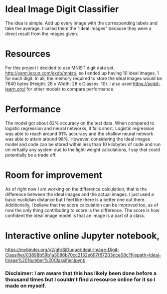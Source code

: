 # Ideal Image Digit Classifier
The idea is simple. Add up every image with the corresponding labels and take the average. I called them the "ideal images" because they were a direct result from the images given. 

# Resources
For this project I decided to use MNIST digit data set, http://yann.lecun.com/exdb/mnist/, so I ended up having 10 ideal images, 1 for each digit. In all, the memory required to store the ideal images would be 7840 bytes (Height: 28 x Width: 28 x Classes: 10). I also used https://scikit-learn.org/ for other models to compare performance.

# Performance
The model got about 82% accuracy on the test data. When compared to logistic regression and neural networks, it falls short. Logistic regression was able to reach around 91% accuracy and the shallow neural network was able to attain around 98%. However, considering the ideal images model and code can be stored within less than 10 kilobytes of code and run on virtually any system due to the light-weight calculations, I say that could potentially be a trade off.

# Room for improvement
As of right now I am working on the difference calculation, that is the difference between the ideal images and the actual images. I just used a basic euclidian distance but I feel like there is a better one out there. 
Additionally, I believe that the score calculation can be improved too, as of now the only thing contributing to score is the difference. The score is how confident the ideal image model is that an image is a part of a class.



# Interactive online Jupyter notebook, 
https://mybinder.org/v2/gh/SjDuque/Ideal-Image-Digit-Classifier/03898b59b1a3086b70cc2132e697f67203dce08c?filepath=Ideal-Image%20Number%20Classifier.ipynb

### Disclaimer: I am aware that this has likely been done before a thousand times but I couldn't find a resource online for it so I made on myself.

